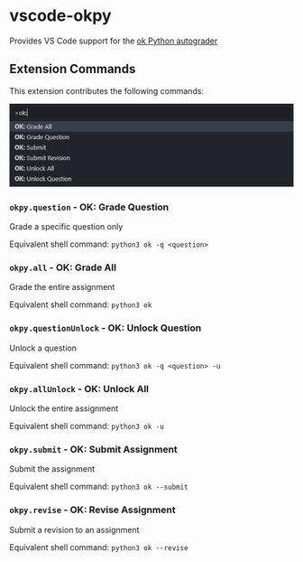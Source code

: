 # vscode-okpy

Provides VS Code support for the [ok Python autograder](https://okpy.org)

## Extension Commands

This extension contributes the following commands:

![Commands](img/commands.png)

### `okpy.question` - **OK: Grade Question**
Grade a specific question only

Equivalent shell command: `python3 ok -q <question>`
### `okpy.all` - **OK: Grade All**
Grade the entire assignment

Equivalent shell command: `python3 ok`

### `okpy.questionUnlock` - **OK: Unlock Question**
Unlock a question 
 
Equivalent shell command: `python3 ok -q <question> -u`
### `okpy.allUnlock` - **OK: Unlock All**
Unlock the entire assignment 
 
Equivalent shell command: `python3 ok -u`
### `okpy.submit` - **OK: Submit Assignment**
Submit the assignment 

Equivalent shell command: `python3 ok --submit`
### `okpy.revise` - **OK: Revise Assignment**
Submit a revision to an assignment 

Equivalent shell command: `python3 ok --revise`